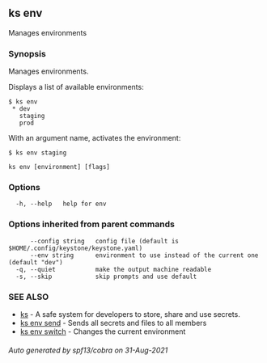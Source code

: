 ## ks env

Manages environments

### Synopsis

Manages environments.

Displays a list of available environments:
```
$ ks env
 * dev
   staging
   prod
```

With an argument name, activates the environment:
```
$ ks env staging
```


```
ks env [environment] [flags]
```

### Options

```
  -h, --help   help for env
```

### Options inherited from parent commands

```
      --config string   config file (default is $HOME/.config/keystone/keystone.yaml)
      --env string      environment to use instead of the current one (default "dev")
  -q, --quiet           make the output machine readable
  -s, --skip            skip prompts and use default
```

### SEE ALSO

* [ks](ks.md)	 - A safe system for developers to store, share and use secrets.
* [ks env send](ks_env_send.md)	 - Sends all secrets and files to all members
* [ks env switch](ks_env_switch.md)	 - Changes the current environment

###### Auto generated by spf13/cobra on 31-Aug-2021
